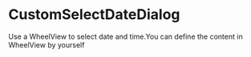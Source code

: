 # CustomSelectDateDialog
Use a WheelView to select date and time.You can define the content in WheelView by yourself
